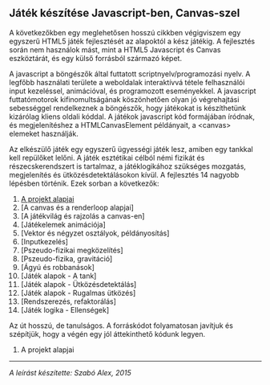 Játék készítése Javascript-ben, Canvas-szel
-------------------------------------------

A következőkben egy meglehetősen hosszú cikkben végigviszem egy egyszerű HTML5 játék fejlesztését az alapoktól a kész játékig. A fejlesztés során nem használok mást, mint a HTML5 Javascript és Canvas eszköztárát, és egy külső forrásból származó képet.

A javascript a böngészők által futtatott scriptnyelv/programozási nyelv. A legfőbb használati területe a weboldalak interaktívvá tétele felhasználói input kezeléssel, animációval, és programozott eseményekkel. A javascript futtatómotorok kifinomultságának köszönhetően olyan jó végrehajtási sebességgel rendelkeznek a böngészők, hogy játékokat is készíthetünk kizárólag kliens oldali kóddal. A játékok javascript kód formájában íródnak, és megjelenítéshez a HTMLCanvasElement példányait, a \<canvas\> elemeket használják.

Az elkészülő játék egy egyszerű ügyességi játék lesz, amiben egy tankkal kell repülőket lelőni. A játék esztétikai célból némi fizikát és részecskerendszert is tartalmaz, a játéklogikához szükséges mozgatás, megjelenítés és ütközésdetektálásokon kívül. A fejlesztés 14 nagyobb lépésben történik. Ezek sorban a következők:

1. [A projekt alapjai](#1-a-projekt-alapjai)
2. [A canvas és a renderloop alapjai]
3. [A játékvilág és rajzolás a canvas-en]
4. [Játékelemek animációja]
5. [Vektor és négyzet osztályok, példányosítás]
6. [Inputkezelés]
7. [Pszeudo-fizikai megközelítés]
8. [Pszeudo-fizika, gravitáció]
9. [Ágyú és robbanások]
10. [Játék alapok - A tank]
11. [Játék alapok - Ütközésdetektálás]
12. [Játék alapok - Rugalmas ütközés]
13. [Rendszerezés, refaktorálás]
14. [Játék logika - Ellenségek]

Az út hosszú, de tanulságos. A forráskódot folyamatosan javítjuk és szépítjük, hogy a végén egy jól áttekinthető kódunk legyen.

1. A projekt alapjai
--------------------
    

_A leírást készítette: Szabó Alex, <time datetime="2015-04-10 19:00">2015</time>_
